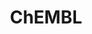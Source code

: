 ---
layout: default
bigquery: https://console.cloud.google.com/bigquery?p=patents-public-data&d=ebi_chembl&page=dataset
citation: '"The ChEMBL database in 2017." Anna Gaulton, Anne Hersey, Michał Nowotka,
  A Patrícia Bento, Jon Chambers, David Mendez, Prudence Mutowo, Francis Atkinson,
  Louisa J Bellis, Elena Cibrián-Uhalte, Mark Davies, Nathan Dedman, Anneli Karlsson,
  María Paula Magariños, John P Overington, George Papadatos, Ines Smit, Andrew R
  Leach Nucleic acids Research (2017) 45 (Database Issue), D945-D954'
contributors: European Bioinformatics Institute
cost: None
description: ChEMBL Data is a manually curated database of small molecules used in
  drug discovery, including information about existing patented drugs.
documentation: 'schema: https://www.ebi.ac.uk/chembl/db_schema


  '
last_edit: 04/05/2022, 10:26:33
location: https://console.cloud.google.com/marketplace/product/google_patents_public_datasets/chembl
maintained_by: EMBL-EBI, an outstation of European Molecular Biology Laboratory
related_publications: '

  ChEMBL: towards direct deposition of bioassay data.


  Mendez D, Gaulton A, Bento AP, Chambers J, De Veij M, Félix E, Magariños MP, Mosquera
  JF, Mutowo P, Nowotka M, Gordillo-Marañón M, Hunter F, Junco L, Mugumbate G, Rodriguez-Lopez
  M, Atkinson F, Bosc N, Radoux CJ, Segura-Cabrera A, Hersey A, Leach AR.


  — Nucleic Acids Res. 2019; 47(D1):D930-D940. doi: 10.1093/nar/gky1075

  '
schema_fields:
- ddd_units
- rgid
- protein_class_id
- submission_date
- direct_interaction
- text_value
- acd_most_bpka
- description
- alert_id
- ddd_admr
- drug_product_flag
- ref_type
- standard_type
- level1_description
- warning_year
- frac_code
- predbind_id
- activity_id
- assay_source
- mecref_id
- activity_comment
- cell_source_tissue
- smarts
- company
- ddd_comment
- entity_id
- therapeutic_flag
- status
- curation_comment
- component_synonym
- ref_url
- publication_number
- alogp
- indref_id
- normal_range_max
- value
- uo_units
- record_id
- rtb
- potential_duplicate
- major_class
- targcomp_id
- start_position
- result_flag
- tbl
- src_short_name
- met_comment
- route
- delist_flag
- mw_freebase
- isoform
- parent_type
- ddd_id
- prod_pat_id
- applicant_full_name
- db_source
- chembl_id
- compsyn_id
- published_value
- full_mwt
- acd_logd
- accession
- updated_by
- caloha_id
- metabolite_record_id
- domain_type
- parameter_value
- polymer_flag
- published_relation
- prodrug
- normal_range_min
- set_name
- log_id
- level3_description
- res_stem_id
- parent_go_id
- aidx
- related_tid
- mol_hrac_id
- sitecomp_id
- comments
- species_group_flag
- warning_type
- clo_id
- num_lipinski_ro5_violations
- level3
- published_units
- component_type
- first_page
- molregno
- usan_substem
- sei
- version
- l6
- max_phase
- l3
- src_id
- organism
- target_mapping
- strength
- ass_cls_map_id
- patent_id
- assay_class_id
- confidence
- level4_description
- l7
- comp_go_id
- usan_stem_id
- enzyme_name
- relation
- title
- withdrawn_flag
- src_description
- domain_name
- stem_class
- first_in_class
- mesh_heading
- assay_desc
- efo_id
- molecular_mechanism
- creation_date
- enzyme_tid
- trade_name
- tax_id
- warnref_id
- standard_value
- pref_name
- cell_id
- comp_class_id
- end_position
- cl_lincs_id
- synonyms
- co_stem_id
- db_version
- warning_country
- volume
- inorganic_flag
- target_type
- innovator_company
- cx_logd
- standard_upper_value
- cell_ontology_id
- biocomp_id
- job_id
- compd_id
- acd_most_apka
- bto_id
- binding_site_comment
- site_name
- last_page
- relationship_desc
- protclasssyn_id
- mc_tax_id
- updated_on
- smid
- chirality
- domain_description
- disease_efficacy
- ingredient
- standard_text_value
- stem
- structure_type
- cell_source_tax_id
- who_extra
- efo_term
- class_type
- prediction_method
- ref_id
- lle
- mechanism_of_action
- black_box_warning
- withdrawn_reason
- warning_class
- cx_logp
- parenteral
- molecule_type
- l2
- l4
- selectivity_comment
- patent_no
- assay_test_type
- assay_tax_id
- actsm_id
- bei
- protein_class_synonym
- warning_id
- homologue
- source
- level2
- sequence
- label
- topical
- std_act_id
- activity_count
- as_id
- acd_logp
- heavy_atoms
- irac_code
- toid
- mc_target_accession
- mutation
- alert_name
- standard_inchi
- frac_class_id
- atc_code
- target_desc
- helm_notation
- l5
- pchembl_value
- doi
- molsyn_id
- psa
- l8
- availability_type
- hbd
- cidx
- chebi_par_id
- hba_lipinski
- hrac_code
- irac_class_id
- type
- usan_stem
- ddd_value
- relationship_type
- country
- alert_set_id
- molfile
- journal
- compound_name
- src_assay_id
- ridx
- met_id
- assay_organism
- level5
- active_molregno
- sequence_md5sum
- component_id
- mol_frac_id
- l1
- level2_description
- annotation
- ro3_pass
- tid_fixed
- assay_subcellular_fraction
- mol_atc_id
- definition
- oc_id
- oral
- canonical_smiles
- level1
- stat
- molecular_species
- full_molformula
- warning_description
- syn_type
- src_compound_id
- orig_description
- cx_most_apka
- bao_endpoint
- formulation_id
- upper_value
- approval_date
- subgroup
- mc_target_type
- withdrawn_year
- withdrawn_country
- action_type
- downgraded
- drugind_id
- assay_strain
- natural_product
- first_approval
- bao_format
- cell_source_organism
- mesh_id
- product_id
- withdrawn_class
- entity_type
- ap_id
- compound_key
- site_id
- standard_units
- mec_id
- last_active
- mw_monoisotopic
- relationship
- who_name
- idx
- mc_target_name
- abstract
- hba
- published_type
- research_stem
- standard_relation
- standard_inchi_key
- assay_type
- issue
- cell_name
- metref_id
- level4
- assay_param_id
- pathway_id
- dosed_ingredient
- ad_type
- data_validity_comment
- site_residues
- drug_record_id
- pathway_key
- dosage_form
- mol_irac_id
- cx_most_bpka
- tid
- usan_stem_definition
- active_ingredient
- domain_id
- class_level
- patent_expire_date
- indication_class
- pubmed_id
- qed_weighted
- num_alerts
- hbd_lipinski
- mc_organism
- standard_flag
- uberon_id
- nda_type
- qudt_units
- aromatic_rings
- usan_year
- mechanism_comment
- source_domain_id
- bao_id
- parent_id
- cpd_str_alert_id
- doc_type
- path
- priority
- confidence_score
- go_id
- num_ro5_violations
- curated_by
- hrac_class_id
- patent_use_code
- aspect
- targrel_id
- assay_cell_type
- tissue_id
- units
- met_conversion
- assay_tissue
- cell_description
- max_phase_for_ind
- variant_id
- protein_class_desc
- authors
- cellosaurus_id
- le
- assay_category
- assay_id
- parameter_type
- drug_substance_flag
- previous_company
- year
- name
- substrate_record_id
- parent_molregno
- short_name
- doc_id
shortname: chembl
tags:
- biotechnology
- health
- chemical
- bioinformatics
- medical
terms_of_use: CC BY-SA 3.0
title: ChEMBL
uuid: e232a192-965c-4ec9-904c-155b6dfe56c5
---